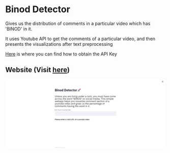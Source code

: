 # Binod Detector

Gives us the distribution of comments in a particular video which has 'BINOD' in it.

It uses Youtube API to get the comments of a particular video, and then presents the visualizations after text preprocessing


[Here](https://developers.google.com/youtube/registering_an_application) is where you can find how to obtain the API Key


## Website (Visit [here](https://binod-detector.herokuapp.com/))
![](screenshots/home_screen.png)